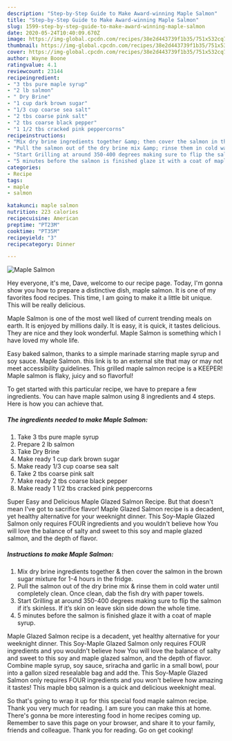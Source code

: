 ```yaml
---
description: "Step-by-Step Guide to Make Award-winning Maple Salmon"
title: "Step-by-Step Guide to Make Award-winning Maple Salmon"
slug: 1599-step-by-step-guide-to-make-award-winning-maple-salmon
date: 2020-05-24T10:40:09.670Z
image: https://img-global.cpcdn.com/recipes/38e2d443739f1b35/751x532cq70/maple-salmon-recipe-main-photo.jpg
thumbnail: https://img-global.cpcdn.com/recipes/38e2d443739f1b35/751x532cq70/maple-salmon-recipe-main-photo.jpg
cover: https://img-global.cpcdn.com/recipes/38e2d443739f1b35/751x532cq70/maple-salmon-recipe-main-photo.jpg
author: Wayne Boone
ratingvalue: 4.1
reviewcount: 23144
recipeingredient:
- "3 tbs pure maple syrup"
- "2 lb salmon"
- " Dry Brine"
- "1 cup dark brown sugar"
- "1/3 cup coarse sea salt"
- "2 tbs coarse pink salt"
- "2 tbs coarse black pepper"
- "1 1/2 tbs cracked pink peppercorns"
recipeinstructions:
- "Mix dry brine ingredients together &amp; then cover the salmon in the brown sugar mixture for 1-4 hours in the fridge."
- "Pull the salmon out of the dry brine mix &amp; rinse them in cold water until completely clean. Once clean, dab the fish dry with paper towels."
- "Start Grilling at around 350-400 degrees making sure to flip the salmon if it’s skinless. If it’s skin on leave skin side down the whole time."
- "5 minutes before the salmon is finished glaze it with a coat of maple syrup."
categories:
- Recipe
tags:
- maple
- salmon

katakunci: maple salmon 
nutrition: 223 calories
recipecuisine: American
preptime: "PT23M"
cooktime: "PT35M"
recipeyield: "3"
recipecategory: Dinner

---
```



![Maple Salmon](https://img-global.cpcdn.com/recipes/38e2d443739f1b35/751x532cq70/maple-salmon-recipe-main-photo.jpg)

Hey everyone, it's me, Dave, welcome to our recipe page. Today, I'm gonna show you how to prepare a distinctive dish, maple salmon. It is one of my favorites food recipes. This time, I am going to make it a little bit unique. This will be really delicious.

Maple Salmon is one of the most well liked of current trending meals on earth. It is enjoyed by millions daily. It is easy, it is quick, it tastes delicious. They are nice and they look wonderful. Maple Salmon is something which I have loved my whole life.

Easy baked salmon, thanks to a simple marinade starring maple syrup and soy sauce. Maple Salmon. this link is to an external site that may or may not meet accessibility guidelines. This grilled maple salmon recipe is a KEEPER! Maple salmon is flaky, juicy and so flavorful!


To get started with this particular recipe, we have to prepare a few ingredients. You can have maple salmon using 8 ingredients and 4 steps. Here is how you can achieve that.

<!--inarticleads1-->

##### The ingredients needed to make Maple Salmon:

1. Take 3 tbs pure maple syrup
1. Prepare 2 lb salmon
1. Take  Dry Brine
1. Make ready 1 cup dark brown sugar
1. Make ready 1/3 cup coarse sea salt
1. Take 2 tbs coarse pink salt
1. Make ready 2 tbs coarse black pepper
1. Make ready 1 1/2 tbs cracked pink peppercorns


Super Easy and Delicious Maple Glazed Salmon Recipe. But that doesn&#39;t mean I&#39;ve got to sacrifice flavor! Maple Glazed Salmon recipe is a decadent, yet healthy alternative for your weeknight dinner. This Soy-Maple Glazed Salmon only requires FOUR ingredients and you wouldn&#39;t believe how You will love the balance of salty and sweet to this soy and maple glazed salmon, and the depth of flavor. 

<!--inarticleads2-->

##### Instructions to make Maple Salmon:

1. Mix dry brine ingredients together &amp; then cover the salmon in the brown sugar mixture for 1-4 hours in the fridge.
1. Pull the salmon out of the dry brine mix &amp; rinse them in cold water until completely clean. Once clean, dab the fish dry with paper towels.
1. Start Grilling at around 350-400 degrees making sure to flip the salmon if it’s skinless. If it’s skin on leave skin side down the whole time.
1. 5 minutes before the salmon is finished glaze it with a coat of maple syrup.


Maple Glazed Salmon recipe is a decadent, yet healthy alternative for your weeknight dinner. This Soy-Maple Glazed Salmon only requires FOUR ingredients and you wouldn&#39;t believe how You will love the balance of salty and sweet to this soy and maple glazed salmon, and the depth of flavor. Combine maple syrup, soy sauce, sriracha and garlic in a small bowl, pour into a gallon sized resealable bag and add the. This Soy-Maple Glazed Salmon only requires FOUR ingredients and you won&#39;t believe how amazing it tastes! This maple bbq salmon is a quick and delicious weeknight meal. 

So that's going to wrap it up for this special food maple salmon recipe. Thank you very much for reading. I am sure you can make this at home. There's gonna be more interesting food in home recipes coming up. Remember to save this page on your browser, and share it to your family, friends and colleague. Thank you for reading. Go on get cooking!
